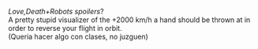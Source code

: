 
*Love,Death+Robots spoilers*?\
A pretty stupid visualizer of the +2000 km/h a hand should be thrown at in order to reverse your flight in orbit.\
(Queria hacer algo con clases, no juzguen)

